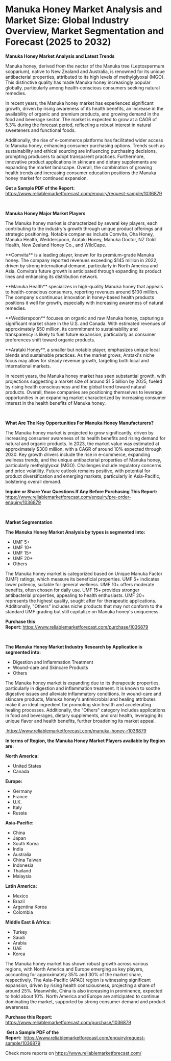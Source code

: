 <p><h1>Manuka Honey Market Analysis and Market Size: Global Industry Overview, Market Segmentation and Forecast (2025 to 2032)</h1></p><p><strong>Manuka Honey Market Analysis and Latest Trends</strong></p>
<p><p>Manuka honey, derived from the nectar of the Manuka tree (Leptospermum scoparium), native to New Zealand and Australia, is renowned for its unique antibacterial properties, attributed to its high levels of methylglyoxal (MGO). This distinctive quality has made Manuka honey increasingly popular globally, particularly among health-conscious consumers seeking natural remedies. </p><p>In recent years, the Manuka honey market has experienced significant growth, driven by rising awareness of its health benefits, an increase in the availability of organic and premium products, and growing demand in the food and beverage sector. The market is expected to grow at a CAGR of 5.3% during the forecast period, reflecting a robust interest in natural sweeteners and functional foods. </p><p>Additionally, the rise of e-commerce platforms has facilitated wider access to Manuka honey, enhancing consumer purchasing options. Trends such as sustainability and ethical sourcing are influencing purchasing decisions, prompting producers to adopt transparent practices. Furthermore, innovative product applications in skincare and dietary supplements are expanding the market landscape. Overall, the combination of growing health trends and increasing consumer education positions the Manuka honey market for continued expansion.</p></p>
<p><strong>Get a Sample PDF of the Report:&nbsp;</strong> <a href="https://www.reliablemarketforecast.com/enquiry/request-sample/1036879?utm_campaign=2449&utm_medium=2&utm_source=Github&utm_content=ia&utm_term=08032025&utm_id=manuka-honey">https://www.reliablemarketforecast.com/enquiry/request-sample/1036879</a></p>
<p>&nbsp;</p>
<p><strong>Manuka Honey Major Market Players</strong></p>
<p><p>The Manuka honey market is characterized by several key players, each contributing to the industry's growth through unique product offerings and strategic positioning. Notable companies include Comvita, Oha Honey, Manuka Health, Wedderspoon, Arataki Honey, Manuka Doctor, NZ Gold Health, New Zealand Honey Co., and WildCape.</p><p>**Comvita** is a leading player, known for its premium-grade Manuka honey. The company reported revenues exceeding $145 million in 2022, driven by strong international demand, particularly in North America and Asia. Comvita’s future growth is anticipated through expanding its product lines and enhancing its distribution network.</p><p>**Manuka Health** specializes in high-quality Manuka honey that appeals to health-conscious consumers, reporting revenues around $100 million. The company's continuous innovation in honey-based health products positions it well for growth, especially with increasing awareness of natural remedies. </p><p>**Wedderspoon** focuses on organic and raw Manuka honey, capturing a significant market share in the U.S. and Canada. With estimated revenues of approximately $50 million, its commitment to sustainability and transparency is likely to fuel future expansion, particularly as consumer preferences shift toward organic products.</p><p>**Arataki Honey**, a smaller but notable player, emphasizes unique local blends and sustainable practices. As the market grows, Arataki's niche focus may allow for steady revenue growth, targeting both local and international markets.</p><p>In recent years, the Manuka honey market has seen substantial growth, with projections suggesting a market size of around $1.5 billion by 2025, fueled by rising health consciousness and the global trend toward natural products. Overall, these companies are positioning themselves to leverage opportunities in an expanding market characterized by increasing consumer interest in the health benefits of Manuka honey.</p></p>
<p>&nbsp;</p>
<p><strong>What Are The Key Opportunities For Manuka Honey Manufacturers?</strong></p>
<p><p>The Manuka honey market is projected to grow significantly, driven by increasing consumer awareness of its health benefits and rising demand for natural and organic products. In 2023, the market value was estimated at approximately $300 million, with a CAGR of around 10% expected through 2030. Key growth drivers include the rise in e-commerce, expanding wellness trends, and the unique antibacterial properties of Manuka honey, particularly methylglyoxal (MGO). Challenges include regulatory concerns and price volatility. Future outlook remains positive, with potential for product diversification and emerging markets, particularly in Asia-Pacific, bolstering overall demand.</p></p>
<p><strong>Inquire or Share Your Questions If Any Before Purchasing This Report:</strong> <a href="https://www.reliablemarketforecast.com/enquiry/pre-order-enquiry/1036879?utm_campaign=2449&utm_medium=2&utm_source=Github&utm_content=ia&utm_term=08032025&utm_id=manuka-honey">https://www.reliablemarketforecast.com/enquiry/pre-order-enquiry/1036879</a></p>
<p>&nbsp;</p>
<p><strong>Market Segmentation</strong></p>
<p><strong>The Manuka Honey Market Analysis by types is segmented into:</strong></p>
<p><ul><li>UMF 5+</li><li>UMF 10+</li><li>UMF 15+</li><li>UMF 20+</li><li>Others</li></ul></p>
<p><p>The Manuka honey market is categorized based on Unique Manuka Factor (UMF) ratings, which measure its beneficial properties. UMF 5+ indicates lower potency, suitable for general wellness. UMF 10+ offers moderate benefits, often chosen for daily use. UMF 15+ provides stronger antibacterial properties, appealing to health enthusiasts. UMF 20+ represents the highest quality, sought after for therapeutic applications. Additionally, "Others" includes niche products that may not conform to the standard UMF grading but still capitalize on Manuka honey's uniqueness.</p></p>
<p><strong>Purchase this Report:&nbsp;</strong><a href="https://www.reliablemarketforecast.com/purchase/1036879?utm_campaign=2449&utm_medium=2&utm_source=Github&utm_content=ia&utm_term=08032025&utm_id=manuka-honey">https://www.reliablemarketforecast.com/purchase/1036879</a></p>
<p>&nbsp;</p>
<p><strong>The Manuka Honey Market Industry Research by Application is segmented into:</strong></p>
<p><ul><li>Digestion and Inflammation Treatment</li><li>Wound-care and Skincare Products</li><li>Others</li></ul></p>
<p><p>The Manuka honey market is expanding due to its therapeutic properties, particularly in digestion and inflammation treatment. It is known to soothe digestive issues and alleviate inflammatory conditions. In wound-care and skincare products, Manuka honey's antimicrobial and healing attributes make it an ideal ingredient for promoting skin health and accelerating healing processes. Additionally, the "Others" category includes applications in food and beverages, dietary supplements, and oral health, leveraging its unique flavor and health benefits, further broadening its market appeal.</p></p>
<p><a href="https://www.reliablemarketforecast.com/manuka-honey-r1036879?utm_campaign=2449&utm_medium=2&utm_source=Github&utm_content=ia&utm_term=08032025&utm_id=manuka-honey">&nbsp;https://www.reliablemarketforecast.com/manuka-honey-r1036879</a></p>
<p><strong>In terms of Region, the Manuka Honey Market Players available by Region are:</strong></p>
<p>
    <p> <strong> North America: </strong>
        <ul>
            <li>United States</li>
            <li>Canada</li>
        </ul>
        </p> 
    <p> <strong> Europe: </strong>
        <ul>
            <li>Germany</li>
            <li>France</li>
            <li>U.K.</li>
            <li>Italy</li>
            <li>Russia</li>
        </ul>
        </p> 
    <p> <strong> Asia-Pacific: </strong>
        <ul>
            <li>China</li>
            <li>Japan</li>
            <li>South Korea</li>
            <li>India</li>
            <li>Australia</li>
            <li>China Taiwan</li>
            <li>Indonesia</li>
            <li>Thailand</li>
            <li>Malaysia</li>
        </ul>
        </p> 
    <p> <strong> Latin America: </strong>
        <ul>
            <li>Mexico</li>
            <li>Brazil</li>
            <li>Argentina Korea</li>
            <li>Colombia</li>
        </ul>
        </p> 
    <p> <strong> Middle East & Africa: </strong>
        <ul>
            <li>Turkey</li>
            <li>Saudi</li>
            <li>Arabia</li>
            <li>UAE</li>
            <li>Korea</li>
        </ul>
    </p>
    </p>
<p><p>The Manuka honey market has shown robust growth across various regions, with North America and Europe emerging as key players, accounting for approximately 35% and 30% of the market share, respectively. The Asia-Pacific (APAC) region is witnessing significant expansion, driven by rising health consciousness, projecting a share of around 25%. Meanwhile, China is also increasing in prominence, expected to hold about 10%. North America and Europe are anticipated to continue dominating the market, supported by strong consumer demand and product awareness.</p></p>
<p><strong>Purchase this Report: </strong><a href="https://www.reliablemarketforecast.com/purchase/1036879?utm_campaign=2449&utm_medium=2&utm_source=Github&utm_content=ia&utm_term=08032025&utm_id=manuka-honey">https://www.reliablemarketforecast.com/purchase/1036879</a></p>
<p>&nbsp;<strong>Get a Sample PDF of the Report:&nbsp;&nbsp;</strong><a href="https://www.reliablemarketforecast.com/enquiry/request-sample/1036879?utm_campaign=2449&utm_medium=2&utm_source=Github&utm_content=ia&utm_term=08032025&utm_id=manuka-honey">https://www.reliablemarketforecast.com/enquiry/request-sample/1036879</a></p>
<p><strong></strong></p>
<p>Check more reports on <a href="https://www.reliablemarketforecast.com/?utm_campaign=2449&utm_medium=2&utm_source=Github&utm_content=ia&utm_term=08032025&utm_id=manuka-honey">https://www.reliablemarketforecast.com/</a></p>